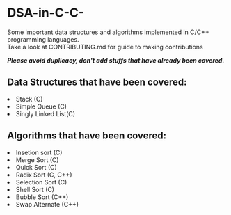 # DSA-in-C-C-

Some important data structures and algorithms implemented in C/C++ programming languages. <br>
Take a look at CONTRIBUTING.md for guide to making contributions <br>

<strong><i>Please avoid duplicacy, don't add stuffs that have already been covered.</i></strong>

<h2>Data Structures that have been covered:</h2>
  <li>Stack (C)</li>
  <li>Simple Queue (C)</li>
  <li>Singly Linked List(C)</li>

<h2>Algorithms that have been covered:</h2>
  <li>Insetion sort (C)</li>
  <li>Merge Sort (C)</li>
  <li>Quick Sort (C)</li>
  <li>Radix Sort (C, C++)</li>
  <li>Selection Sort (C)</li>
  <li>Shell Sort (C)</li>

  <li>Bubble Sort (C++)</li>
  <li>Swap Alternate (C++)</li>
